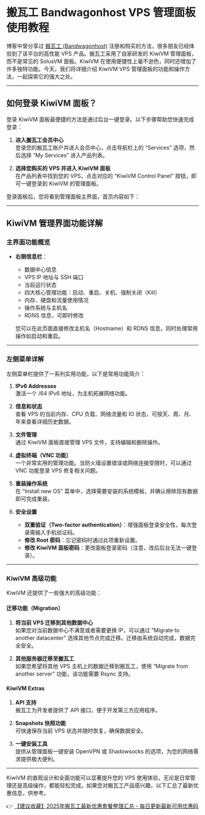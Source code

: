 # 搬瓦工 Bandwagonhost VPS 管理面板使用教程

博客中曾分享过 [搬瓦工 (Bandwagonhost)](https://bit.ly/banwagon) 注册和购买的方法，很多朋友已经体验到了该平台的高性能 VPS 产品。搬瓦工采用了自家研发的 KiwiVM 管理面板，而不是常见的 SolusVM 面板。KiwiVM 在使用便捷性上毫不逊色，同时还增加了许多独特功能。今天，我们将详细介绍 KiwiVM VPS 管理面板的功能和操作方法，一起探索它的强大之处。

---

## 如何登录 KiwiVM 面板？

登录 KiwiVM 面板最便捷的方法是通过后台一键登录。以下步骤帮助您快速完成登录：

1. **进入搬瓦工会员中心**  
   登录您的搬瓦工账户并进入会员中心，点击导航栏上的 “Services” 选项，然后选择 “My Services” 进入产品列表。

2. **选择您购买的 VPS 并进入 KiwiVM 面板**  
   在产品列表中找到您的 VPS，点击对应的 “KiwiVM Control Panel” 按钮，即可一键登录到 KiwiVM 的管理面板。

登录面板后，您将看到管理面板主界面，首页内容如下：

---

## KiwiVM 管理界面功能详解

### **主界面功能概览**
- **右侧信息栏**：
  - 数据中心信息
  - VPS IP 地址与 SSH 端口
  - 当前运行状态
  - 四大核心管理功能：启动、重启、关机、强制关闭（Kill）
  - 内存、硬盘和流量使用情况
  - 操作系统与主机名
  - RDNS 信息，可即时修改

  您可以在此页面直接修改主机名（Hostname）和 RDNS 信息，同时处理常用操作如启动和重启。

---

### **左侧菜单详解**

左侧菜单栏提供了一系列实用功能，以下是常用功能简介：

1. **IPv6 Addresses**  
   激活一个 /64 IPv6 地址，为主机拓展网络功能。
   
2. **信息和状态**  
   查看 VPS 的当前内存、CPU 负载、网络流量和 IO 状态，可按天、周、月、年来查看详细历史数据。

3. **文件管理**  
   通过 KiwiVM 面板直接管理 VPS 文件，支持编辑和删除操作。

4. **虚拟终端（VNC 功能）**  
   一个非常实用的管理功能。当防火墙设置错误或网络连接受限时，可以通过 VNC 功能登录 VPS 修复相关问题。

5. **重装操作系统**  
   在 “Install new OS” 菜单中，选择需要安装的系统模板，并确认擦除现有数据即可完成重装。

6. **安全设置**  
   - **双重验证（Two-factor authentication）**：增强面板登录安全性，每次登录需输入手机验证码。
   - **修改 Root 密码**：忘记密码时通过此项重新设置。
   - **修改 KiwiVM 面板密码**：更改面板登录密码（注意，改后后台无法一键登录）。

---

### **KiwiVM 高级功能**

KiwiVM 还提供了一些强大的高级功能：

#### **迁移功能（Migration）**

1. **将当前 VPS 迁移到其他数据中心**  
   如果您对当前数据中心不满意或者需要更换 IP，可以通过 “Migrate to another datacenter” 选择其他节点完成迁移。迁移由系统自动完成，数据完全安全。

2. **其他服务器迁移至搬瓦工**  
   如果您希望将其他 VPS 主机上的数据迁移到搬瓦工，使用 “Migrate from another server” 功能，该功能需要 Rsync 支持。

#### **KiwiVM Extras**

1. **API 支持**  
   搬瓦工为开发者提供了 API 接口，便于开发第三方应用程序。

2. **Snapshots 快照功能**  
   可快速保存当前 VPS 状态并随时恢复，确保数据安全。

3. **一键安装工具**  
   提供从管理面板一键安装 OpenVPN 或 Shadowsocks 的选项，为您的网络需求提供极大便利。

---

KiwiVM 的直观设计和全面功能可以显著提升您的 VPS 使用体验，无论是日常管理还是高级操作，都能轻松完成。如果您对搬瓦工产品感兴趣，以下汇总了最新优惠信息，供参考。

👉 [【建议收藏】2025年搬瓦工最新优惠套餐整理汇总 - 每日更新最新可用优惠码](https://bit.ly/banwagon)